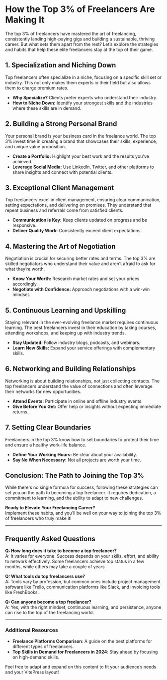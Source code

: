 # How the Top 3% of Freelancers Are Making It

The top 3% of freelancers have mastered the art of freelancing, consistently landing high-paying gigs and building a sustainable, thriving career. But what sets them apart from the rest? Let’s explore the strategies and habits that help these elite freelancers stay at the top of their game.

<!-- ![Freelancer Success](./images/top-freelancer-success.png) -->

## 1. Specialization and Niching Down

Top freelancers often specialize in a niche, focusing on a specific skill set or industry. This not only makes them experts in their field but also allows them to charge premium rates.

- **Why Specialize?** Clients prefer experts who understand their industry.
- **How to Niche Down:** Identify your strongest skills and the industries where these skills are in demand.

<SpecializationAnimation />

## 2. Building a Strong Personal Brand

Your personal brand is your business card in the freelance world. The top 3% invest time in creating a brand that showcases their skills, experience, and unique value proposition.

- **Create a Portfolio:** Highlight your best work and the results you've achieved.
- **Leverage Social Media:** Use LinkedIn, Twitter, and other platforms to share insights and connect with potential clients.

<!-- ![Personal Brand](./images/personal-branding.png) -->

## 3. Exceptional Client Management

Top freelancers excel in client management, ensuring clear communication, setting expectations, and delivering on promises. They understand that repeat business and referrals come from satisfied clients.

- **Communication is Key:** Keep clients updated on progress and be responsive.
- **Deliver Quality Work:** Consistently exceed client expectations.

<ClientManagementAnimation />

## 4. Mastering the Art of Negotiation

Negotiation is crucial for securing better rates and terms. The top 3% are skilled negotiators who understand their value and aren’t afraid to ask for what they’re worth.

- **Know Your Worth:** Research market rates and set your prices accordingly.
- **Negotiate with Confidence:** Approach negotiations with a win-win mindset.

## 5. Continuous Learning and Upskilling

Staying relevant in the ever-evolving freelance market requires continuous learning. The best freelancers invest in their education by taking courses, attending workshops, and keeping up with industry trends.

- **Stay Updated:** Follow industry blogs, podcasts, and webinars.
- **Learn New Skills:** Expand your service offerings with complementary skills.

<!-- ![Continuous Learning](./images/continuous-learning.png) -->

## 6. Networking and Building Relationships

Networking is about building relationships, not just collecting contacts. The top freelancers understand the value of connections and often leverage their networks for new opportunities.

- **Attend Events:** Participate in online and offline industry events.
- **Give Before You Get:** Offer help or insights without expecting immediate returns.

<NetworkingAnimation />

## 7. Setting Clear Boundaries

Freelancers in the top 3% know how to set boundaries to protect their time and ensure a healthy work-life balance.

- **Define Your Working Hours:** Be clear about your availability.
- **Say No When Necessary:** Not all projects are worth your time.

## Conclusion: The Path to Joining the Top 3%

While there's no single formula for success, following these strategies can set you on the path to becoming a top freelancer. It requires dedication, a commitment to learning, and the ability to adapt to new challenges.

**Ready to Elevate Your Freelancing Career?**  
Implement these habits, and you’ll be well on your way to joining the top 3% of freelancers who truly make it!

<!-- ![Join the Top 3%](./images/join-top-3-percent.png) -->

---

## Frequently Asked Questions

**Q: How long does it take to become a top freelancer?**  
A: It varies for everyone. Success depends on your skills, effort, and ability to network effectively. Some freelancers achieve top status in a few months, while others may take a couple of years.

**Q: What tools do top freelancers use?**  
A: Tools vary by profession, but common ones include project management software like Trello, communication platforms like Slack, and invoicing tools like FreshBooks.

**Q: Can anyone become a top freelancer?**  
A: Yes, with the right mindset, continuous learning, and persistence, anyone can rise to the top of the freelancing world.

---

### Additional Resources

- **Freelance Platforms Comparison**: A guide on the best platforms for different types of freelancers.
- **Top Skills in Demand for Freelancers in 2024**: Stay ahead by focusing on high-demand skills.

Feel free to adapt and expand on this content to fit your audience’s needs and your VitePress layout!

